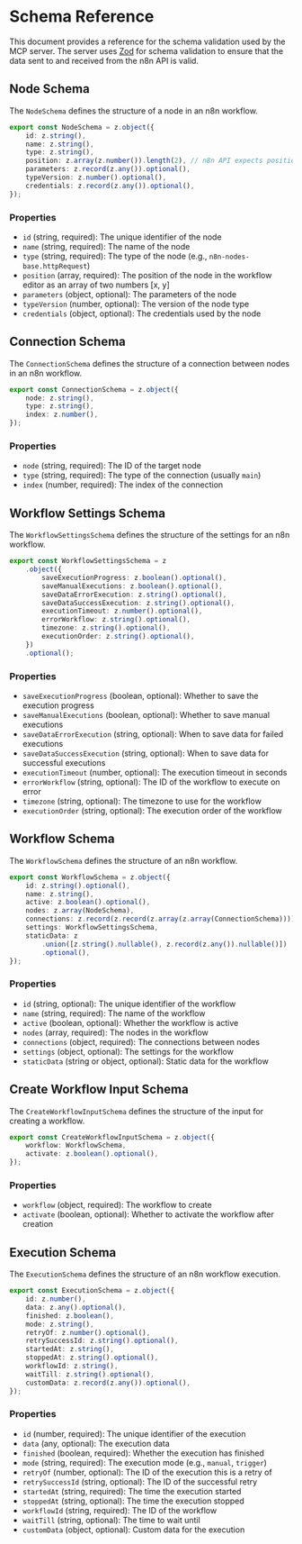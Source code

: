 # Schema Reference

This document provides a reference for the schema validation used by
the MCP server. The server uses
[Zod](https://github.com/colinhacks/zod) for schema validation to
ensure that the data sent to and received from the n8n API is valid.

## Node Schema

The `NodeSchema` defines the structure of a node in an n8n workflow.

```typescript
export const NodeSchema = z.object({
	id: z.string(),
	name: z.string(),
	type: z.string(),
	position: z.array(z.number()).length(2), // n8n API expects position as [x, y] array
	parameters: z.record(z.any()).optional(),
	typeVersion: z.number().optional(),
	credentials: z.record(z.any()).optional(),
});
```

### Properties

- `id` (string, required): The unique identifier of the node
- `name` (string, required): The name of the node
- `type` (string, required): The type of the node (e.g.,
  `n8n-nodes-base.httpRequest`)
- `position` (array, required): The position of the node in the
  workflow editor as an array of two numbers [x, y]
- `parameters` (object, optional): The parameters of the node
- `typeVersion` (number, optional): The version of the node type
- `credentials` (object, optional): The credentials used by the node

## Connection Schema

The `ConnectionSchema` defines the structure of a connection between
nodes in an n8n workflow.

```typescript
export const ConnectionSchema = z.object({
	node: z.string(),
	type: z.string(),
	index: z.number(),
});
```

### Properties

- `node` (string, required): The ID of the target node
- `type` (string, required): The type of the connection (usually
  `main`)
- `index` (number, required): The index of the connection

## Workflow Settings Schema

The `WorkflowSettingsSchema` defines the structure of the settings for
an n8n workflow.

```typescript
export const WorkflowSettingsSchema = z
	.object({
		saveExecutionProgress: z.boolean().optional(),
		saveManualExecutions: z.boolean().optional(),
		saveDataErrorExecution: z.string().optional(),
		saveDataSuccessExecution: z.string().optional(),
		executionTimeout: z.number().optional(),
		errorWorkflow: z.string().optional(),
		timezone: z.string().optional(),
		executionOrder: z.string().optional(),
	})
	.optional();
```

### Properties

- `saveExecutionProgress` (boolean, optional): Whether to save the
  execution progress
- `saveManualExecutions` (boolean, optional): Whether to save manual
  executions
- `saveDataErrorExecution` (string, optional): When to save data for
  failed executions
- `saveDataSuccessExecution` (string, optional): When to save data for
  successful executions
- `executionTimeout` (number, optional): The execution timeout in
  seconds
- `errorWorkflow` (string, optional): The ID of the workflow to
  execute on error
- `timezone` (string, optional): The timezone to use for the workflow
- `executionOrder` (string, optional): The execution order of the
  workflow

## Workflow Schema

The `WorkflowSchema` defines the structure of an n8n workflow.

```typescript
export const WorkflowSchema = z.object({
	id: z.string().optional(),
	name: z.string(),
	active: z.boolean().optional(),
	nodes: z.array(NodeSchema),
	connections: z.record(z.record(z.array(z.array(ConnectionSchema)))),
	settings: WorkflowSettingsSchema,
	staticData: z
		.union([z.string().nullable(), z.record(z.any()).nullable()])
		.optional(),
});
```

### Properties

- `id` (string, optional): The unique identifier of the workflow
- `name` (string, required): The name of the workflow
- `active` (boolean, optional): Whether the workflow is active
- `nodes` (array, required): The nodes in the workflow
- `connections` (object, required): The connections between nodes
- `settings` (object, optional): The settings for the workflow
- `staticData` (string or object, optional): Static data for the
  workflow

## Create Workflow Input Schema

The `CreateWorkflowInputSchema` defines the structure of the input for
creating a workflow.

```typescript
export const CreateWorkflowInputSchema = z.object({
	workflow: WorkflowSchema,
	activate: z.boolean().optional(),
});
```

### Properties

- `workflow` (object, required): The workflow to create
- `activate` (boolean, optional): Whether to activate the workflow
  after creation

## Execution Schema

The `ExecutionSchema` defines the structure of an n8n workflow
execution.

```typescript
export const ExecutionSchema = z.object({
	id: z.number(),
	data: z.any().optional(),
	finished: z.boolean(),
	mode: z.string(),
	retryOf: z.number().optional(),
	retrySuccessId: z.string().optional(),
	startedAt: z.string(),
	stoppedAt: z.string().optional(),
	workflowId: z.string(),
	waitTill: z.string().optional(),
	customData: z.record(z.any()).optional(),
});
```

### Properties

- `id` (number, required): The unique identifier of the execution
- `data` (any, optional): The execution data
- `finished` (boolean, required): Whether the execution has finished
- `mode` (string, required): The execution mode (e.g., `manual`,
  `trigger`)
- `retryOf` (number, optional): The ID of the execution this is a
  retry of
- `retrySuccessId` (string, optional): The ID of the successful retry
- `startedAt` (string, required): The time the execution started
- `stoppedAt` (string, optional): The time the execution stopped
- `workflowId` (string, required): The ID of the workflow
- `waitTill` (string, optional): The time to wait until
- `customData` (object, optional): Custom data for the execution
